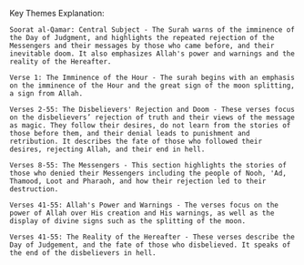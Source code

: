 Key Themes Explanation:

    Soorat al-Qamar: Central Subject - The Surah warns of the imminence of the Day of Judgment, and highlights the repeated rejection of the Messengers and their messages by those who came before, and their inevitable doom. It also emphasizes Allah's power and warnings and the reality of the Hereafter.

    Verse 1: The Imminence of the Hour - The surah begins with an emphasis on the imminence of the Hour and the great sign of the moon splitting, a sign from Allah.

    Verses 2-55: The Disbelievers' Rejection and Doom - These verses focus on the disbelievers’ rejection of truth and their views of the message as magic. They follow their desires, do not learn from the stories of those before them, and their denial leads to punishment and retribution. It describes the fate of those who followed their desires, rejecting Allah, and their end in hell.

    Verses 8-55: The Messengers - This section highlights the stories of those who denied their Messengers including the people of Nooh, 'Ad, Thamood, Loot and Pharaoh, and how their rejection led to their destruction.

    Verses 41-55: Allah's Power and Warnings - The verses focus on the power of Allah over His creation and His warnings, as well as the display of divine signs such as the splitting of the moon.

    Verses 41-55: The Reality of the Hereafter - These verses describe the Day of Judgement, and the fate of those who disbelieved. It speaks of the end of the disbelievers in hell.